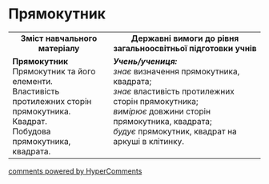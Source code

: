 <div id="hypercomments_widget" class="js-hypercomments-widget invisible"></div>

# Прямокутник
<table>
  <tr>
    <td width="40%" align="center"><b>Зміст навчального матеріалу<b></td>
    <td width="60%" align="center"><b>Державні вимоги до рівня загальноосвітньої підготовки учнів</b></td>
  </tr>
  <tr>
    <td width="40%" style="vertical-align:top !important;"><b>Прямокутник</b><br>
Прямокутник та його елементи.<br>
Властивість протилежних сторін прямокутника.<br>
Квадрат.<br>
Побудова прямокутника, квадрата.<br></td>
    <td width="60%" style="vertical-align:top !important;"><i><b>Учень/учениця:</b></i><br>
<i>знає</i> визначення прямокутника, квадрата;<br>
<i>знає</i> властивість протилежних сторін прямокутника;<br>
<i>вимірює</i> довжини сторін прямокутника, квадрата;<br>
<i>будує</i> прямокутник, квадрат на аркуші в клітинку.<br></td>
  </tr>
</table>

<div class="js-hypercomments-container">
    <a href="http://hypercomments.com" class="hc-link" title="comments widget">comments powered by HyperComments</a>
</div>